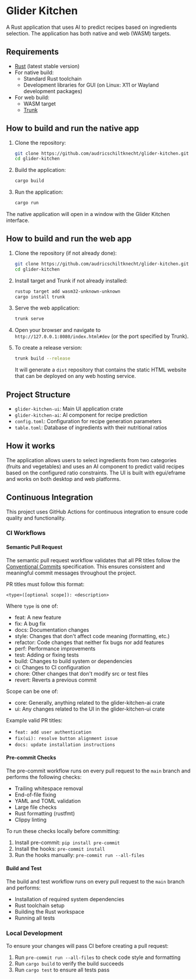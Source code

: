 # Glider Kitchen

A Rust application that uses AI to predict recipes based on ingredients selection. The application has both native and web (WASM) targets.

## Requirements

- [Rust](https://www.rust-lang.org/tools/install) (latest stable version)
- For native build:
  - Standard Rust toolchain
  - Development libraries for GUI (on Linux: X11 or Wayland development packages)
- For web build:
  - WASM target
  - [Trunk](https://trunkrs.dev/#install)

## How to build and run the native app

1. Clone the repository:
   ```bash
   git clone https://github.com/audricschiltknecht/glider-kitchen.git
   cd glider-kitchen
   ```

2. Build the application:
   ```bash
   cargo build
   ```

3. Run the application:
   ```bash
   cargo run
   ```

The native application will open in a window with the Glider Kitchen interface.

## How to build and run the web app

1. Clone the repository (if not already done):
   ```bash
   git clone https://github.com/audricschiltknecht/glider-kitchen.git
   cd glider-kitchen
   ```

2. Install target and Trunk if not already installed:
   ```bash
   rustup target add wasm32-unknown-unknown
   cargo install trunk
   ```

3. Serve the web application:
   ```bash
   trunk serve
   ```

4. Open your browser and navigate to `http://127.0.0.1:8080/index.html#dev` (or the port specified by Trunk).

5. To create a release version:
   ```bash
   trunk build --release
   ```
   It will generate a `dist` repository that contains the static HTML website that can be deployed on any web hosting service.

## Project Structure

- `glider-kitchen-ui`: Main UI application crate
- `glider-kitchen-ai`: AI component for recipe prediction
- `config.toml`: Configuration for recipe generation parameters
- `table.toml`: Database of ingredients with their nutritional ratios

## How it works

The application allows users to select ingredients from two categories (fruits and vegetables) and uses an AI component to predict valid recipes based on the configured ratio constraints. The UI is built with egui/eframe and works on both desktop and web platforms.

## Continuous Integration

This project uses GitHub Actions for continuous integration to ensure code quality and functionality.

### CI Workflows

#### Semantic Pull Request

The semantic pull request workflow validates that all PR titles follow the [Conventional Commits](https://www.conventionalcommits.org/) specification. This ensures consistent and meaningful commit messages throughout the project.

PR titles must follow this format:
```
<type>([optional scope]): <description>
```

Where `type` is one of:
- feat: A new feature
- fix: A bug fix
- docs: Documentation changes
- style: Changes that don't affect code meaning (formatting, etc.)
- refactor: Code changes that neither fix bugs nor add features
- perf: Performance improvements
- test: Adding or fixing tests
- build: Changes to build system or dependencies
- ci: Changes to CI configuration
- chore: Other changes that don't modify src or test files
- revert: Reverts a previous commit

Scope can be one of:
- core: Generally, anything related to the glider-kitchen-ai crate
- ui: Any changes related to the UI in the glider-kitchen-ui crate

Example valid PR titles:
- `feat: add user authentication`
- `fix(ui): resolve button alignment issue`
- `docs: update installation instructions`

#### Pre-commit Checks

The pre-commit workflow runs on every pull request to the `main` branch and performs the following checks:

- Trailing whitespace removal
- End-of-file fixing
- YAML and TOML validation
- Large file checks
- Rust formatting (rustfmt)
- Clippy linting

To run these checks locally before committing:

1. Install pre-commit: `pip install pre-commit`
2. Install the hooks: `pre-commit install`
3. Run the hooks manually: `pre-commit run --all-files`

#### Build and Test

The build and test workflow runs on every pull request to the `main` branch and performs:

- Installation of required system dependencies
- Rust toolchain setup
- Building the Rust workspace
- Running all tests

### Local Development

To ensure your changes will pass CI before creating a pull request:

1. Run `pre-commit run --all-files` to check code style and formatting
2. Run `cargo build` to verify the build succeeds
3. Run `cargo test` to ensure all tests pass
